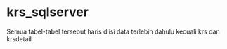 # krs_sqlserver

Semua tabel-tabel tersebut haris diisi data terlebih dahulu kecuali krs dan krsdetail
